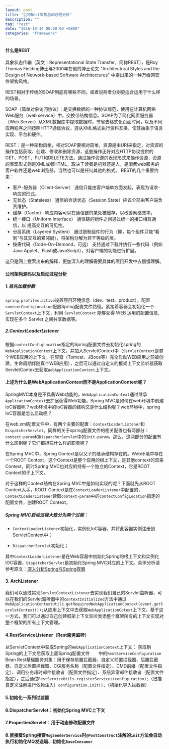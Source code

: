 ```yaml
---
layout: post
title: "公司Rest架构启动过程分析"
description: ""
tag: "rest"
date: "2016-10-14 00:00:00 +0800"
categories: "framework"
---
```


#### 什么是REST


具象状态传输（英文：Representational State Transfer，简称REST），是Roy Thomas Fielding博士与2000年在他的博士论文 "Architectural Styles and the Design of Network-based Software Architectures" 中提出来的一种万维网软件架构风格。

REST相对于传统的SOAP到底有哪些不同，或者说两者分别更适合运用于什么样的场景。

<!--more-->


SOAP（简单对象访问协议）：是交换数据的一种协议规范，使用在计算机网络Web服务（web service）中，交换带结构信息。SOAP为了简化网页服务器（Web Server）从XML数据库中提取数据时，节省去格式化页面时间，以及不同应用程序之间按照HTTP通信协议，遵从XML格式执行资料互换，使其抽象于语言实现、平台和硬件。

REST：是一种架构风格，相对SOAP要相对简单，资源是由URI来指定，对资源的操作包括获取、创建、修改和删除资源，这些操作正好对应HTTP协议提供的GET、POST、PUT和DELETE方法，通过操作资源的表现形式来操作资源，资源的表现形式则是XML或者HTML，取决于读者是机器还是人，是消费web服务的客户软件还是web浏览器，当然也可以是任何其他的格式。
REST的几个重要约束：  
 
 * 客户-服务器（Client-Server）
通信只能由客户端单方面发起，表现为请求-响应的形式。
 * 无状态（Stateless）
通信的会话状态（Session State）应该全部由客户端负责维护。
 * 缓存（Cache）
响应内容可以在通信链的某处被缓存，以改善网络效率。
 * 统一接口（Uniform Interface）
通信链的组件之间通过统一的接口相互通信，以 提高交互的可见性。
 * 分层系统（Layered System）
通过限制组件的行为（即，每个组件只能“看到”与其交互的紧邻层），将架构分解为若干等级的层。
 * 按需代码（Code-On-Demand，可选）
支持通过下载并执行一些代码（例如Java Applet、Flash或JavaScript），对客户端的功能进行扩展。

这只是网上搜索出来的解释，更加深入的理解需要具体的项目开发中去慢慢理解。

#### 公司架构源码以及启动过程分析

##### 1.首先加载<context-param>参数
`spring.profiles.active`设置项目环境信息（dev、test、product），配置`contextConfigLocation`配置Spring配置文件路径。紧接着容器会初始化一个`ServletContext`上下文，利用 `ServletContext` 能够获得 WEB 运用的配置信息, 实现在多个 Servlet 之间共享数据等。

##### 2.ContextLoaderListener
根据`contextConfigLocation`指定的Spring配置文件去初始化spring的`WebApplicationContext`上下文，并加入ServletContext中（`ServletContext`是整个WEB应用的上下文，在容器（Tomcat、JBoos等）完全启动WEB应用之前被创建，生命周期伴随真个WEB应用），之后可以通过自定义的框架上下文监听器获取ServletContex去获取`WebApplicationContext`上下文。

#### 上述为什么是WebApplicationContext而不是ApplicationContext呢？
 SpringMVC本身是不具备Web功能的，`WebApplicationContext`通过继承`ApplicationContext`去扩展获得Web功能，Spring MVC是如何在web环境中创建IoC容器呢？web环境中的IoC容器的结构又是什么结构呢？web环境中，spring IoC容器是怎么启动呢？

 在web.xml配置文件中，有两个主要的配置：`ContextLoaderListener`和`DispatcherServlet`。同样的关于spring配置文件的相关配置也有两部分：`context-param`和`DispatcherServlet`中的`init-param`。那么，这两部分的配置有什么区别呢？它们都担任什么样的职责呢？
 
 在Spring MVC中，Spring Context是以父子的继承结构存在的。Web环境中存在一个ROOT Context，这个Context是整个应用的根上下文，是其他context的双亲Context。同时Spring MVC也对应的持有一个独立的Context，它是ROOT Context的子上下文。
 
 对于这样的Context结构在Spring MVC中是如何实现的呢？下面就先从ROOT Context入手，ROOT Context是在`ContextLoaderListener`中配置的，`ContextLoaderListener`读取`context-param`中的`contextConfigLocation`指定的配置文件，创建ROOT Context。
 
##### Spring MVC启动过程大致分为两个过程：
 
* `ContextLoaderListener`初始化，实例化IoC容器，并将此容器实例注册到ServletContext中；
					
* `DispatcherServlet`初始化；
					
 其中`ContextLoaderListener`是在Web容器中初始化Spring的根上下文和实例化IOC容器，`DispatcherServlet`是初始化Spring MVC对应的上下文。具体分析请参考原文：[深入分析Spring与Spring容器](http://mp.weixin.qq.com/s?__biz=MzA3NDcyMTQyNQ==&mid=2649254477&idx=1&sn=7e4fc7094dc967f11a572d161b03c3a2&scene=0#wechat_redirect)

#### 3. ArchListener
 我们可以通过实现`ServletContextListener`去实现我们自己的Servlet监听器，可以在我们的Servlet监听器中的`contextInitialized`方法中通过`WebApplicationContextUtils.getRequiredWebApplicationContext(event.getServletContext());`从应用上下文中去获取`WebApplicationCotext`上下文。基于这一方式，我们可以通过自己创建框架上下文监听类添整个框架所有的上下文实现对整个框架的所有上下文管理。
 
#### 4.RestServiceListener（Rest服务监听）
 从ServletContext中获取Spring的`WebApplicationContext`上下文：
 获取到Spring的上下文后获取上面Spring配置文件  中的`RestServiceConfiguration` Bean Rest基础服务对象：用于保存前置拦截器、自定义前置拦截器、后置拦截器、自定义后置拦截器、CGI服务名称（配置文件指定）、CMD前缀（配置文件指定）、调用业务超时邮件接收者（配置文件指定）、系统异常邮件接收者（配置文件指定），之后通过`RestServiceUtils.registerServices(configuration);`（扫描自定义注解进行依赖注入）`configuration.init();`（初始化导入拦截器）

#### 5.初始化一系列过滤器

#### 6.DispatcherServlet：初始化Spring MVC上下文

#### 7.PropertiesServlet：用于动态修改配置文件

#### 8.紧接着Spring接管`MsgSenderService`时`@PostConstruct`注解的`init`方法会自动执行初始化MQ发送端、初始化`BaseConsumer`
